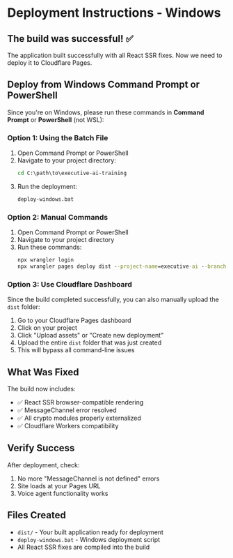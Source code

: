 # Deployment Instructions - Windows

## The build was successful! ✅

The application built successfully with all React SSR fixes. Now we need to deploy it to Cloudflare Pages.

## Deploy from Windows Command Prompt or PowerShell

Since you're on Windows, please run these commands in **Command Prompt** or **PowerShell** (not WSL):

### Option 1: Using the Batch File

1. Open Command Prompt or PowerShell
2. Navigate to your project directory:
   ```cmd
   cd C:\path\to\executive-ai-training
   ```
3. Run the deployment:
   ```cmd
   deploy-windows.bat
   ```

### Option 2: Manual Commands

1. Open Command Prompt or PowerShell
2. Navigate to your project directory
3. Run these commands:
   ```cmd
   npx wrangler login
   npx wrangler pages deploy dist --project-name=executive-ai --branch=main
   ```

### Option 3: Use Cloudflare Dashboard

Since the build completed successfully, you can also manually upload the `dist` folder:

1. Go to your Cloudflare Pages dashboard
2. Click on your project
3. Click "Upload assets" or "Create new deployment"
4. Upload the entire `dist` folder that was just created
5. This will bypass all command-line issues

## What Was Fixed

The build now includes:
- ✅ React SSR browser-compatible rendering
- ✅ MessageChannel error resolved
- ✅ All crypto modules properly externalized
- ✅ Cloudflare Workers compatibility

## Verify Success

After deployment, check:
1. No more "MessageChannel is not defined" errors
2. Site loads at your Pages URL
3. Voice agent functionality works

## Files Created

- `dist/` - Your built application ready for deployment
- `deploy-windows.bat` - Windows deployment script
- All React SSR fixes are compiled into the build